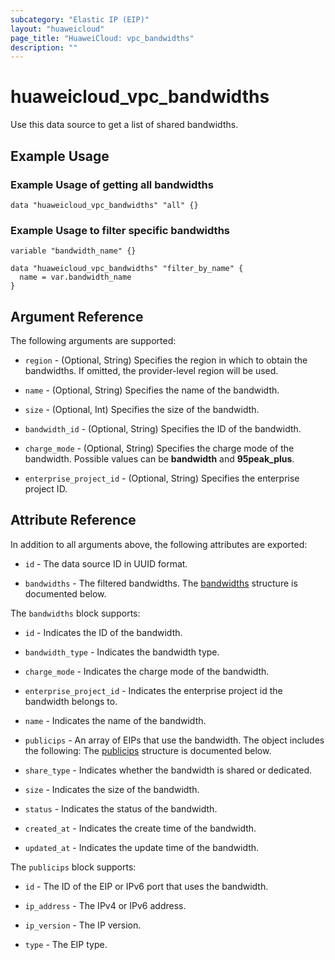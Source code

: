 ```yaml
---
subcategory: "Elastic IP (EIP)"
layout: "huaweicloud"
page_title: "HuaweiCloud: vpc_bandwidths"
description: ""
---
```


# huaweicloud_vpc_bandwidths

Use this data source to get a list of shared bandwidths.

## Example Usage

### Example Usage of getting all bandwidths

```hcl
data "huaweicloud_vpc_bandwidths" "all" {}
```

### Example Usage to filter specific bandwidths

```hcl
variable "bandwidth_name" {}

data "huaweicloud_vpc_bandwidths" "filter_by_name" {
  name = var.bandwidth_name
}
```

## Argument Reference

The following arguments are supported:

* `region` - (Optional, String) Specifies the region in which to obtain the bandwidths.
  If omitted, the provider-level region will be used.

* `name` - (Optional, String) Specifies the name of the bandwidth.

* `size` - (Optional, Int) Specifies the size of the bandwidth.

* `bandwidth_id` - (Optional, String) Specifies the ID of the bandwidth.

* `charge_mode` - (Optional, String) Specifies the charge mode of the bandwidth.
  Possible values can be **bandwidth** and **95peak_plus**.

* `enterprise_project_id` - (Optional, String) Specifies the enterprise project ID.

## Attribute Reference

In addition to all arguments above, the following attributes are exported:

* `id` - The data source ID in UUID format.

* `bandwidths` - The filtered bandwidths.
  The [bandwidths](#attrblock--bandwidths) structure is documented below.

<a name="attrblock--bandwidths"></a>
The `bandwidths` block supports:

* `id` - Indicates the ID of the bandwidth.

* `bandwidth_type` - Indicates the bandwidth type.

* `charge_mode` - Indicates the charge mode of the bandwidth.

* `enterprise_project_id` - Indicates the enterprise project id the bandwidth belongs to.

* `name` - Indicates the name of the bandwidth.

* `publicips` - An array of EIPs that use the bandwidth. The object includes the following:
  The [publicips](#attrblock--bandwidths--publicips) structure is documented below.

* `share_type` - Indicates whether the bandwidth is shared or dedicated.

* `size` - Indicates the size of the bandwidth.

* `status` - Indicates the status of the bandwidth.

* `created_at` - Indicates the create time of the bandwidth.

* `updated_at` - Indicates the update time of the bandwidth.

<a name="attrblock--bandwidths--publicips"></a>
The `publicips` block supports:

* `id` - The ID of the EIP or IPv6 port that uses the bandwidth.

* `ip_address` - The IPv4 or IPv6 address.

* `ip_version` - The IP version.

* `type` - The EIP type.

